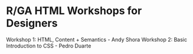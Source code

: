R/GA HTML Workshops for Designers
===============================

Workshop 1: HTML, Content + Semantics - Andy Shora
Workshop 2: Basic Introduction to CSS - Pedro Duarte